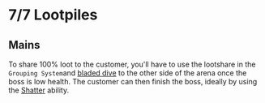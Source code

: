 # 7/7 Lootpiles
## Mains
To share 100% loot to the customer, you'll have to use the lootshare in the `Grouping System`and [bladed dive](https://runescape.wiki/w/Bladed_Dive) to the other side of the arena once the boss is low health. The customer can then finish the boss, ideally by using the [Shatter](https://runescape.wiki/w/Shatter) ability.
